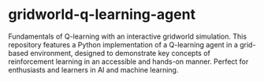 # gridworld-q-learning-agent
 Fundamentals of Q-learning with an interactive gridworld simulation. This repository features a Python implementation of a Q-learning agent in a grid-based environment, designed to demonstrate key concepts of reinforcement learning in an accessible and hands-on manner. Perfect for enthusiasts and learners in AI and machine learning.
